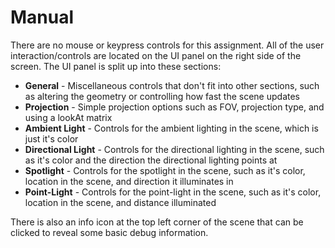 # Manual

 There are no mouse or keypress controls for this assignment. All of the user interaction/controls are located
 on the UI panel on the right side of the screen. The UI panel is split up into these sections:

 - **General** - Miscellaneous controls that don't fit into other sections, such as altering the geometry or controlling how fast
                 the scene updates
 - **Projection** - Simple projection options such as FOV, projection type, and using a lookAt matrix
 - **Ambient Light** - Controls for the ambient lighting in the scene, which is just it's color
 - **Directional Light** - Controls for the directional lighting in the scene, such as it's color and the direction the directional
                           lighting points at
 - **Spotlight** - Controls for the spotlight in the scene, such as it's color, location in the scene, and direction it illuminates in
 - **Point-Light** - Controls for the point-light in the scene, such as it's color, location in the scene, and distance illuminated

 There is also an info icon at the top left corner of the scene that can be clicked to reveal some basic debug information.
